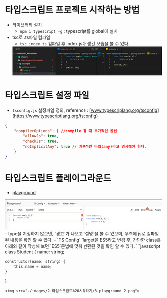 # 타입스크립트 프로젝트 시작하는 방법
- 라이브러리 설치
  - `npm i typescript -g` : typescript를 global에 설치
- tsc로 .ts파일 컴파일
  - `tsc index.ts` 컴파일 후 index.js가 생긴 모습을 볼 수 있다.
  <img src="./images/2.타입스크립트%20시작하기/1.tsc.png">

# 타입스크립트 설정 파일
- `tsconfig.js` 설정파일 정의, reference : [www.typescriplang.org/tsconfig](https://www.typescriptlang.org/tsconfig)
```json
{
    "compilerOptions": { //compile 할 때 부가적인 옵션
        "allowJs": true,
        "checkJs": true,
        "noImplicitAny": true // 기본적인 타입(any)라고 명시해야 한다.
    }
}
```

# 타입스크립트 플레이그라운드
- [playground](https://www.typescriptlang.org/play)
<img src="./images/2.타입스크립트%20시작하기/2.playground.png">
- type을 지정하지 않으면, `경고`가 나오고 `설명`을 볼 수 있으며, 우측에 js로 컴파일 된 내용을 확인 할 수 있다.
- `TS Config` Target을 ES5라고 변경 후, 간단한 class를 아래와 같이 작성해 보면 `ES5`문법에 맞춰 변환된 것을 확인 할 수 있다.
```javascript
class Student {
    name: string;
    

    constructor(name: string) {
        this.name = name;
    }
}
```
<img src="./images/2.타입스크립트%20시작하기/3.playground_2.png">

